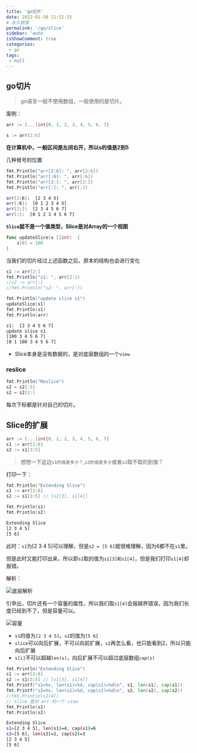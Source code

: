 ```yaml
---
title: 'go切片'
date: 2022-01-30 21:52:15
# 永久链接
permalink: '/go/slice'
sidebar: 'auto'
isShowComment: true
categories:
 - go
tags:
 - null
---
```




## go切片

>   go语言一般不使用数组，一般使用的是切片。

案例：

```go
arr := [...]int{0, 1, 2, 3, 4, 5, 6, 7}

s := arr[2:6]
```

**在计算机中，一般区间是左闭右开，所以s的值是2到5**



几种冒号的位置

```go
fmt.Println("arr[2:6]: ", arr[2:6])
fmt.Println("arr[:6]: ", arr[:6])
fmt.Println("arr[2:]: ", arr[2:])
fmt.Println("arr[:]: ", arr[:])
```

```bash
arr[2:6]:  [2 3 4 5]
arr[:6]:  [0 1 2 3 4 5]
arr[2:]:  [2 3 4 5 6 7]
arr[:]:  [0 1 2 3 4 5 6 7]

```

**`Slice`就不是一个值类型，Slice是对Array的一个视图**

```go
func updateSlice(s []int)  {
	s[0] = 100
}
```

当我们的切片经过上述函数之后，原本的结构也会进行变化

```go
s1 := arr[2:]
fmt.Println("s1: ", arr[2:])
//s2 := arr[:]
//fmt.Println("s2: ", arr[:])

fmt.Println("update slice s1")
updateSlice(s1)
fmt.Println(s1)
fmt.Println(arr)
```

```bash
s1:  [2 3 4 5 6 7]
update slice s1
[100 3 4 5 6 7]
[0 1 100 3 4 5 6 7]

```

-   Slice本身是没有数据的，是对底层数组的一个`view`



### reslice

```go
fmt.Println("Reslice")
s2 = s2[:5]
s2 = s2[2:]
```

每次下标都是针对自己的切片。



## Slice的扩展

```go
arr := [...]int{0, 1, 2, 3, 4, 5, 6, 7}
s1 := arr[2:6]
s2 := s1[3:5]
```

>   想想一下这边`s1的值是多少？`,`s2的值是多少`或者`s2`取不取的到值？

打印一下：

```go
fmt.Println("Extending Slice")
s1 := arr[2:6]
s2 := s1[3:5] // [s1[3], s1[4]]

fmt.Println(s1)
fmt.Println(s2)
```

```bash
Extending Slice
[2 3 4 5]
[5 6]

```

此时：`s1`为[2 3 4 5]可以理解，但是`s2 = [5 6]`就很难理解，因为6都不在`s1`里。

但是此时又能打印出来，所以即`s2`取的值为`s1[3]和s1[4]`，但是我们打印`s1[4]`却报错。



解析：

![底层解析](https://gitee.com/wxvirus/img/raw/master/img/20220130215030.png)



引申出，切片还有一个容量的属性，所以我们取`s1[4]`会报越界错误，因为我们长度已经到不了，但是容量可以。

![容量](https://gitee.com/wxvirus/img/raw/master/img/20220130221735.png)



-   `s1`的值为`[2 3 4 5]`，`s2`的值为`[5 6]`
-   `slice`可以向后扩展，不可以向前扩展，`s2`再怎么看，也只能看到2，所以只能向后扩展
-   `s[i]`不可以超越`len(s)`，向后扩展不可以超过底层数组`cap(s)`

```go
fmt.Println("Extending Slice")
s1 := arr[2:6]
s2 := s1[3:5] // [s1[3], s1[4]]
fmt.Printf("s1=%v, len(s1)=%d, cap(s1)=%d\n", s1, len(s1), cap(s1))
fmt.Printf("s2=%v, len(s2)=%d, cap(s2)=%d\n", s2, len(s2), cap(s2))
//fmt.Println(s1[4])
// slice 是对 arr 的一个 view
fmt.Println(s1)
fmt.Println(s2)
```

```bash
Extending Slice
s1=[2 3 4 5], len(s1)=4, cap(s1)=6
s2=[5 6], len(s2)=2, cap(s2)=3
[2 3 4 5]
[5 6]

```

